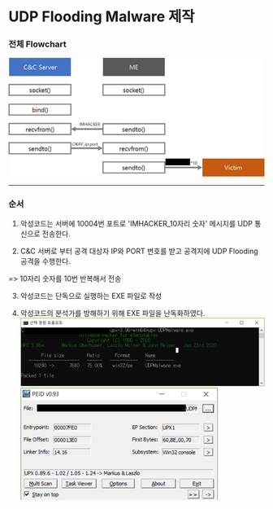 # UDP Flooding Malware 제작

### 전체 Flowchart

![Alt text](/image/flow.png)
* * *
### 순서
1) 악성코드는 서버에 10004번 포트로 'IMHACKER_10자리 숫자' 메시지를 UDP 통신으로 전송한다.

2) C&C 서버로 부터 공격 대상자 IP와 PORT 번호를 받고 공격지에 UDP Flooding 공격을 수행한다.

=> 10자리 숫자를 10번 반복해서 전송

3) 악성코드는 단독으로 실행하는 EXE 파일로 작성

4) 악성코드의 분석가를 방해하기 위해 EXE 파일을 난독화하였다.
![Alt text](/image/udp.png)
![Alt text](/image/peid.png)
